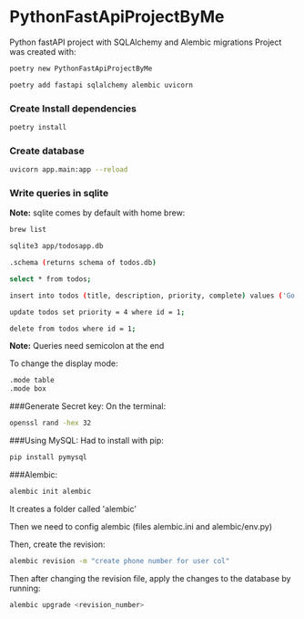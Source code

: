 # PythonFastApiProjectByMe
Python fastAPI project with SQLAlchemy and Alembic migrations
Project was created with:

```sh
poetry new PythonFastApiProjectByMe

poetry add fastapi sqlalchemy alembic uvicorn
```

### Create Install dependencies
```sh
poetry install
```

### Create database
```sh
uvicorn app.main:app --reload
```

### Write queries in sqlite
**Note:** sqlite comes by default with home brew:

```sh
brew list
```

```sh
sqlite3 app/todosapp.db

.schema (returns schema of todos.db)

select * from todos;

insert into todos (title, description, priority, complete) values ('Go to the store', 'Pick up eggs', 5, False); 

update todos set priority = 4 where id = 1;

delete from todos where id = 1;
```
**Note:** Queries need semicolon at the end

To change the display mode:
```sh
.mode table
.mode box
```

###Generate Secret key:
On the terminal:

```sh
openssl rand -hex 32
```

###Using MySQL:
 Had to install with pip:

 ```sh
pip install pymysql
```

###Alembic:
```sh
alembic init alembic
```
It creates a folder called 'alembic'

Then we need to config alembic (files alembic.ini and alembic/env.py)

Then, create the revision:

```sh
alembic revision -m "create phone number for user col"
```

Then after changing the revision file, apply the changes to the database by running:

```sh
alembic upgrade <revision_number>
```